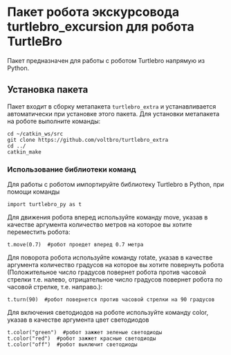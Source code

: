 # Пакет робота экскурсовода turtlebro_excursion для робота TurtleBro

Пакет предназначен для работы с роботом Turtlebro напрямую из Python.



## Установка пакета

Пакет входит в сборку метапакета `turtlebro_extra` и устанавливается автоматически при установке этого пакета. Для установки метапакета на роботе выполните команды:

```
cd ~/catkin_ws/src
git clone https://github.com/voltbro/turtlebro_extra
cd ../
catkin_make
```

### Использование библиотеки команд

Для работы с роботом импортируйте библиотеку Turtlebro в Python, при помощи команды
``` 
import turtlebro_py as t
```

Для движения робота вперед используйте команду move, указав в качестве аргумента количество метров на которое вы хотите переместить робота:

```
t.move(0.7)  #робот проедет вперед 0.7 метра
```

Для поворота робота используйте команду rotate, указав в качестве аргумента количество градусов на которое вы хотите повернуть робота
(Положительное число градусов повернет робота против часовой стрелки т.е. налево, отрицательное число градусов повернет робота по часовой стрелке, т.е. направо.):

```
t.turn(90)  #робот повернется против часовой стрелки на 90 градусов
```

Для включения светодиодов на роботе используйте команду color, указав в качестве аргумента цвет светодиодов

```
t.color("green")  #робот зажжет зеленые светодиоды
t.color("red")  #робот зажжет красные светодиоды
t.color("off")  #робот выключит светодиоды
```
